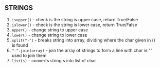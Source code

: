 ## STRINGS

1. `isupper()` - check is the string is upper case, return True/False  
2. `islower()` - check is the string is lower case, return True/False  
3. `upper()` - change string to upper case 
4. `lower()` - change string to lower case
5. `split("-")` - breaks string into array, dividing where the char given in () is found
6. `"-".join(array)` - join the array of strings to form a line with char in "" used to join them
7. `list(s)` - converts string s into list of char
